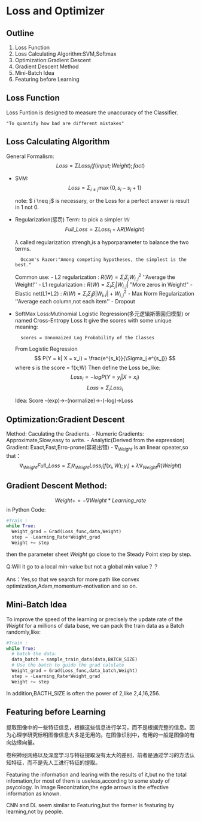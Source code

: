 # Loss and Optimizer

## Outline

1. Loss Function
2. Loss Calculating Algorithm:SVM,Softmax
3. Optimization:Gradient Descent
4. Gradient Descent Method
5. Mini-Batch Idea
6. Featuring before Learning


## Loss Function

  Loss Funtion is designed to measure the unaccuracy of the Classifier.

    "To quantify how bad are different mistakes"

## Loss Calculating Algorithm

General Formalism:$$Loss = \Sigma Loss_{i}(f(input;Weight);fact)$$

- SVM: 
$$Loss = \Sigma_{i \neq j} \max\{0, s_i - s_j + 1\}$$       

  note: $ i \neq j$ is necessary, or the Loss for a perfect answer is result in 1 not 0.

- Regularization(惩罚) Term: to pick a simpler $\mathbb{W}$
    $$Full\_Loss = \Sigma Loss_{i}+ \lambda R(Weight)$$

    $\lambda$ called regularization strengh,is a hyporparameter to balance the two terms.

        Occam's Razor:"Among competing hypotheses, the simplest is the best."

    Common use:
      - L2 regularization : $R(W) = \Sigma_i \Sigma_j W^{2}_{i,j}$
        ''Average the Weight!''
      - L1 regularization : $R(W) = \Sigma_i \Sigma_j |W_{i,j}|$ 
        "More zeros in Weight!"
      - Elastic net(L1+L2) : $R(W) = \Sigma_i \Sigma_j \beta|W_i,j|+W^{2}_{i,j}$ 
      - Max Norm Regularization
        ''Average each column,not each item''
      - Dropout 

- SoftMax Loss:Mutinomial Logistic Regression(多元逻辑斯蒂回归模型) or named Cross-Entropy Loss
    It give the scores with some unique meaning:
    
        scores = Unnomaized Log Probability of the Classes
    From Logistic Regression
   $$ P(Y = k| X = x_i) = \frac{e^{s_k}}{\Sigma_j e^{s_j}} $$ where s is the score = f(x;W)
    Then define the Loss be_like:
   $$Loss_i = - log P(Y = y_i| X = x_i)$$
   $$Loss = \Sigma_i Loss_i$$

   Idea: Score -(exp)->-(normalize)->-(-log)->Loss

## Optimization:Gradient Descent
  Method: Caculating the Gradients.
    - Numeric Gradients: Approximate,Slow,easy to write.
    - Analytic(Derived from the expression) Gradient: Exact,Fast,Erro-prone(容易出错)
    - $\nabla_{Weight}$ is an linear opeater,so that：
    $$\nabla_{Weight} Full\_Loss = \Sigma_i \nabla_{Weight}Loss_{i}(f(x_i,W);y_i)+ \lambda \nabla_{Weight} R(Weight)$$

## Gradient Descent Method:
  $$  Weight += - \nabla Weight * Learning\_rate $$
  in Python Code:
  
  ```python
  #Train :
  while True:
    Weight_grad = Grad(Loss_func,data,Weight)
    step = -Learning_Rate*Weight_grad
    Weight += step
  ```

  then the parameter sheet $Weight$ go close to the Steady Point step by step.
    
  Q:Will it go to a local min-value but not a global min value？？

  Ans：Yes,so that we search for more path like convex optimization,Adam,momentum-motivation and so on.

## Mini-Batch Idea
  To improve the speed of the learning or precisely the update rate of the $Weight$ for a millions of data base, we can pack the train data as a Batch randomly,like:

  ```python
  #Train :
  while True:
    # batch the data:
    data_batch = sample_train_data(data,BATCH_SIZE)
    # Use the batch to guide the grad calulate
    Weight_grad = Grad(Loss_func,data_batch,Weight)
    step = -Learning_Rate*Weight_grad
    Weight += step
  ```

  In addition,BACTH_SIZE is often the power of 2,like 2,4,16,256.

## Featuring before Learning
  提取图像中的一些特征信息，根据这些信息进行学习，而不是根据完整的信息。因为心理学研究标明图像信息大多是无用的。在图像识别中，有用的一般是图像的有向边缘向量。

  卷积神经网络以及深度学习与特征提取没有太大的差别，前者是通过学习的方法认知特征，而不是先人工进行特征的提取。

  Featuring the information and learing with the results of it,but no the total infomation,for most of them is useless,according to some study of psycology. In Image Reconization,the egde arrows is the effective information as known.

  CNN and DL seem similar to Featuring,but the former is featuring by learning,not by people. 